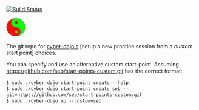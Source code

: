 [![Build Status](https://travis-ci.org/cyber-dojo/start-points-custom.svg?branch=master)](https://travis-ci.org/cyber-dojo/start-points-custom)

<img src="https://raw.githubusercontent.com/cyber-dojo/nginx/master/images/home_page_logo.png" alt="cyber-dojo yin/yang logo" width="50px" height="50px"/>

The git repo for [cyber-dojo's](https://github.com/cyber-dojo/web)
[setup a new practice session from a <em>custom</em> start point] choices.

You can specify and use an alternative custom start-point.
Assuming https://github.com/seb/start-points-custom.git has the correct format:

```
$ sudo ./cyber-dojo start-point create --help
$ sudo ./cyber-dojo start-point create seb --git=https://github.com/seb/start-points-custom.git
$ sudo ./cyber-dojo up --custom=seb
```
